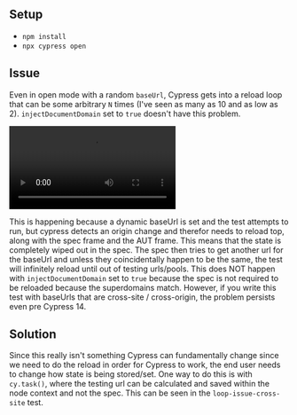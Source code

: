 ## Setup

* `npm install`
* `npx cypress open`

## Issue

Even in open mode with a random `baseUrl`, Cypress gets into a reload loop that can be some arbitrary `N` times (I've seen as many as 10 and as low as 2). `injectDocumentDomain` set to `true` doesn't have this problem.

![](./reload-issue.mp4)

This is happening because a dynamic baseUrl is set and the test attempts to run, but cypress detects an origin change and therefor needs to reload top, along with the spec frame and the AUT frame. This means that the state is completely wiped out in the spec. The spec then tries to get another url for the baseUrl and unless they coincidentally happen to be the same, the test will infinitely reload until out of testing urls/pools. This does NOT happen with `injectDocumentDomain` set to `true` because the spec is not required to be reloaded because the superdomains match. However, if you write this test with baseUrls that are cross-site / cross-origin, the problem persists even pre Cypress 14.

## Solution

Since this really isn't something Cypress can fundamentally change since we need to do the reload in order for Cypress to work, the end user needs to change how state is being stored/set. One way to do this is with `cy.task()`, where the testing url can be calculated and saved within the node context and not the spec. This can be seen in the `loop-issue-cross-site` test.
